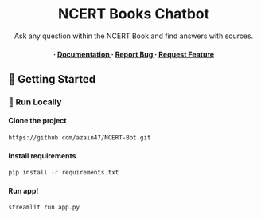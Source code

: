 <div align='center'>

<h1>NCERT Books Chatbot</h1>
<p>Ask any question within the NCERT Book and find answers with sources.</p>

<h4> <span> · </span> <a href="https://github.com/azain47/NCERT-BOT/blob/master/README.md"> Documentation </a> <span> · </span> <a href="https://github.com/azain47/NCERT-BOT/issues"> Report Bug </a> <span> · </span> <a href="https://github.com/azain47/NCERT-BOT/issues"> Request Feature </a> </h4>

</div>

## :toolbox: Getting Started

### :running: Run Locally

#### Clone the project

```bash
https://github.com/azain47/NCERT-Bot.git
```

#### Install requirements
```bash
pip install -r requirements.txt
```
#### Run app!
```bash
streamlit run app.py
